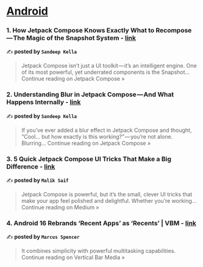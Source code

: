 
<h1><a href=https://medium.com/tag/android/recommended target="_blank" rel="noopener noreferrer">Android</a></h1>
<h3>1. How Jetpack Compose Knows Exactly What to Recompose — The Magic of the Snapshot System - <a href="https://medium.com/kotlin-android-chronicle/how-jetpack-compose-knows-exactly-what-to-recompose-the-magic-of-the-snapshot-system-64f66aeef636?source=rss------android-5" target="_blank" rel="noopener noreferrer">link</a></h3>

✍️ **posted by `Sandeep Kella`**

<blockquote>Jetpack Compose isn’t just a UI toolkit — it’s an intelligent engine. One of its most powerful, yet underrated components is the Snapshot…
Continue reading on Jetpack Compose »</blockquote>

<h3>2. Understanding Blur in Jetpack Compose — And What Happens Internally - <a href="https://medium.com/kotlin-android-chronicle/understanding-blur-in-jetpack-compose-and-what-happens-internally-1b3df85b5c31?source=rss------android-5" target="_blank" rel="noopener noreferrer">link</a></h3>

✍️ **posted by `Sandeep Kella`**

<blockquote>If you’ve ever added a blur effect in Jetpack Compose and thought, “Cool… but how exactly is this working?” — you’re not alone. Blurring…
Continue reading on Jetpack Compose »</blockquote>

<h3>3. 5 Quick Jetpack Compose UI Tricks That Make a Big Difference - <a href="https://medium.com/@maliksaif070/5-quick-jetpack-compose-ui-tricks-that-make-a-big-difference-a880f108cec2?source=rss------android-5" target="_blank" rel="noopener noreferrer">link</a></h3>

✍️ **posted by `Malik Saif`**

<blockquote>Jetpack Compose is powerful, but it’s the small, clever UI tricks that make your app feel polished and delightful. Whether you’re working…
Continue reading on Medium »</blockquote>

<h3>4. Android 16 Rebrands ‘Recent Apps’ as ‘Recents’ | VBM - <a href="https://medium.com/vertical-bar-media/android-16-rebrands-recent-apps-as-recents-vbm-28d22c914837?source=rss------android-5" target="_blank" rel="noopener noreferrer">link</a></h3>

✍️ **posted by `Marcus Spencer`**

<blockquote>It combines simplicity with powerful multitasking capabilities.
Continue reading on Vertical Bar Media »</blockquote>

